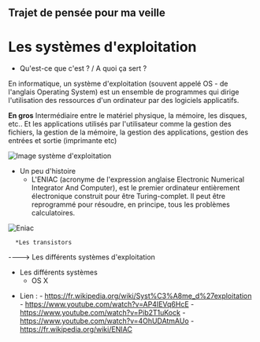 ## Trajet de pensée pour ma veille
  
  
# Les systèmes d'exploitation
   * Qu'est-ce que c'est ? / A quoi ça sert ?
    
En informatique, un système d'exploitation (souvent appelé OS - de l'anglais Operating System) est un ensemble de programmes qui dirige l'utilisation des ressources d'un ordinateur par des logiciels applicatifs. 

__En gros__  Intermédiaire entre le matériel physique, la mémoire, les disques, etc.. Et les applications utilisés par l'utilisateur comme la gestion des fichiers, la gestion de la mémoire, la gestion des applications, gestion des entrées et sortie (imprimante etc)
   
![Image système d'exploitation](https://upload.wikimedia.org/wikipedia/commons/thumb/e/ed/Operating_system_placement-fr.svg/250px-Operating_system_placement-fr.svg.png)
    
   * Un peu d'histoire 
      * L'ENIAC (acronyme de l'expression anglaise Electronic Numerical Integrator And Computer), est le premier ordinateur entièrement électronique construit pour être Turing-complet. Il peut être reprogrammé pour résoudre, en principe, tous les problèmes calculatoires.

![Eniac](https://i.ytimg.com/vi/kH8gehlirrE/maxresdefault.jpg)

      *Les transistors 
      
  
----> Les différents systèmes d'exploitation

* Les différents systèmes   
  * OS X
  

- Lien : - https://fr.wikipedia.org/wiki/Syst%C3%A8me_d%27exploitation
         - https://www.youtube.com/watch?v=AP4IEVq6HcE
         - https://www.youtube.com/watch?v=Pib2T1uKock
         - https://www.youtube.com/watch?v=4OhUDAtmAUo
         - https://fr.wikipedia.org/wiki/ENIAC
